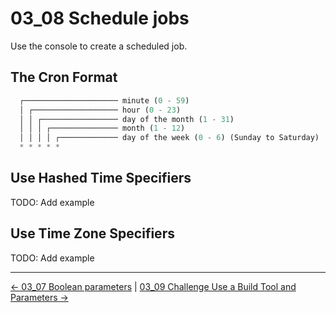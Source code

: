 # 03_08 Schedule jobs

Use the console to create a scheduled job.

## The Cron Format

```python
  ┌───────────────────── minute (0 - 59)
  │ ┌─────────────────── hour (0 - 23)
  │ │ ┌───────────────── day of the month (1 - 31)
  │ │ │ ┌─────────────── month (1 - 12)
  │ │ │ │ ┌───────────── day of the week (0 - 6) (Sunday to Saturday)
  * * * * *
```

## Use Hashed Time Specifiers

TODO: Add example

## Use Time Zone Specifiers

TODO: Add example

<!-- FooterStart -->
---
[← 03_07 Boolean parameters](../03_07_boolean_parameters/README.md) | [03_09 Challenge Use a Build Tool and Parameters →](../03_09_challenge_use_a_build_tool_parameters/README.md)
<!-- FooterEnd -->
